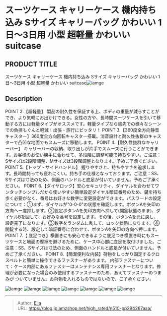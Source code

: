 # スーツケース キャリーケース 機内持ち込み  Sサイズ  キャリーバッグ かわいい  1日〜3日用 小型 超軽量 かわいい suitcase


## PRODUCT TITLE 

スーツケース キャリーケース 機内持ち込み  Sサイズ  キャリーバッグ かわいい  1日〜3日用 小型 超軽量 かわいい suitcase![iamge](https://b2bfiles1.gigab2b.cn/image/wkseller/302/20220822_bfa0868aebeb26e03a18dcc99f77b1ec.jpg)

## Description

POINT 2.【超軽量】 製品の耐久性を保証する上、ボディの重量が減らすことができ、より気軽にお出かけできる。女性の方や、長時間スーツケースを引いて移動する方には軽量タイプがオススメです。軽量タイプなら旅先での様々なシーンでの負担もぐんと軽減！出張・旅行にピッタリ！
POINT 3.【360度全方向静音キャスター】360度全方向回転キャスター搭載。消音設計と耐久性抜群のキャスターで凸凹な地面でもスムーズに移動します。
POINT 4.【耐久性抜群なキャリーバー】 キャリーバーの収納、取り出しが片手でスムーズに行うことができます。お客様のお使い勝手に合わせて、多段階に調整可能で持ちやすい。ご注意：Sサイズは2段階調整、Mサイズは3段階調整となります。予めご了承ください。
POINT 5.【トップ・サイドハンドル】 握りやすさと、持ちやすさを追求します。長時間持っても疲れにくい。持ち手の仕様となっております。ご注意：SS、Sサイズは寸法のため、側面のハンドルと底足が付いていません。予めご了承ください。
POINT 6.【ダイヤロック】安心セキュリティ、ダイヤルを合わせてワンタッチシンプルだから使いやすい簡単設定ダイヤル暗証番号のため、鍵を持ち歩く必要がなく、番号はお好きな数字に変更設定ができます。パスワードの設定について：①まず、ダイヤルが&#34;0-0-0&#34;の状態を確認します。ボタンAを矢印の方向へー度押します。②設定ボタンAを矢印方向へ押して(開錠状態のまま)、ダイヤルBを回して、お好みな番号を設定します。その後、ボタンAを元に戻し、設定完了になります。③数字をランダムに乱して、ロック状態になります。④開錠する時、設定して暗証番号に合わせて、ボタンAを矢印の方向へ押します。
POINT 7.【 底足つき】横置きにも安心できるように底足つき横置き時にもスーツケースと地面の摩擦を避けるために、ケース中心部に底足を取付けました。ご注意：SS、Sサイズは寸法のため、側面のハンドルと底足が付いていません。予めご了承ください。
POINT 8.【簡潔便利な内装】荷物をしっかり固定するクロスベルトと簡単に操作できるファスナーがあります。
内部ファスナーについて：ケース内部にあるファスナーはメンテナンス専用ファスナーとなります。修理が必要になった場合のみ使用するファスナーのため、あえてファスナーのつまみが ついていません。お荷物を入れるものではないので、ご了承ください。



![iamge](https://b2bfiles1.gigab2b.cn/image/wkseller/302/20230105_458866953bfee2bcbfa7415f05443952.jpg)
![iamge](https://b2bfiles1.gigab2b.cn/image/wkseller/302/20220822_cefc8045cbc33ff9b85128b856d6e2a5.jpg)
![iamge](https://b2bfiles1.gigab2b.cn/image/wkseller/302/20220822_48e8503d052f4407d9d879cf120f2a29.jpg)
![iamge](https://b2bfiles1.gigab2b.cn/image/wkseller/302/20220822_05f8985b364fae7ca87c3d3038632ce1.jpg)
![iamge](https://b2bfiles1.gigab2b.cn/image/wkseller/302/20220822_5036c879f6f86ae960d1224eb1553cac.jpg)
![iamge](https://b2bfiles1.gigab2b.cn/image/wkseller/302/20220822_822eebdb9bbc54a86e74c84e9b2e57ab.jpg)
![iamge](https://b2bfiles1.gigab2b.cn/image/wkseller/302/20220822_81eb6e6c1350af6a61ca93f869206336.jpg)


---

> Author: [Ella](https://blog.jp.amzshop.net/)  
> URL: https://blog.jp.amzshop.net/high_rated/n510-pp294267aaa/  

